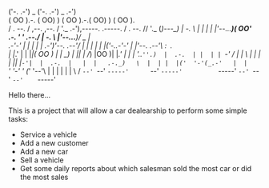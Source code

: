    ('-.                 .-') _                                   ('-.     .-') _     .-')    
  ( OO ).-.            (  OO) )                                 ( OO ).-.(  OO) )   ( OO ).  
  / . --. / ,--. ,--.  /     '._  .-'),-----.          .-----.  / . --. //     '._ (_)---\_) 
  | \-.  \  |  | |  |  |'--...__)( OO'  .-.  '        '  .--./  | \-.  \ |'--...__)/    _ |  
.-'-'  |  | |  | | .-')'--.  .--'/   |  | |  |        |  |('-..-'-'  |  |'--.  .--'\  :` `.  
 \| |_.'  | |  |_|( OO )  |  |   \_) |  |\|  |       /_) |OO  )\| |_.'  |   |  |    '..`''.) 
  |  .-.  | |  | | `-' /  |  |     \ |  | |  |       ||  |`-'|  |  .-.  |   |  |   .-._)   \ 
  |  | |  |('  '-'(_.-'   |  |      `'  '-'  '      (_'  '--'\  |  | |  |   |  |   \       / 
  `--' `--'  `-----'      `--'        `-----'          `-----'  `--' `--'   `--'    `-----'  


Hello there...

This is a project that will allow a car dealearship to perform some simple tasks:
   - Service a vehicle
   - Add a new customer
   - Add a new car
   - Sell a vehicle
   - Get some daily reports about which salesman sold the most car or did the most sales

